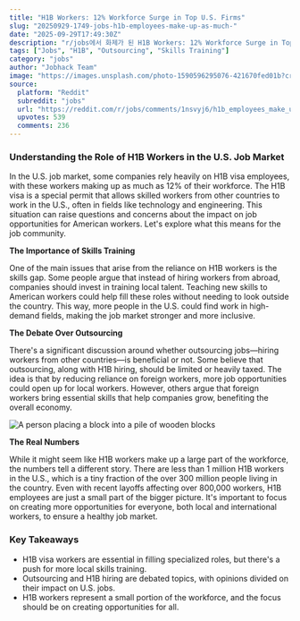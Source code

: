 ```yaml
---
title: "H1B Workers: 12% Workforce Surge in Top U.S. Firms"
slug: "20250929-1749-jobs-h1b-employees-make-up-as-much-"
date: "2025-09-29T17:49:30Z"
description: "r/jobs에서 화제가 된 H1B Workers: 12% Workforce Surge in Top U.S. Firms에 대한 깊이 있는 분석과 인사이트"
tags: ["Jobs", "H1B", "Outsourcing", "Skills Training"]
category: "jobs"
author: "Jobhack Team"
image: "https://images.unsplash.com/photo-1590596295076-421670fed01b?crop=entropy&cs=tinysrgb&fit=max&fm=jpg&ixid=M3w3OTU0NDF8MHwxfHNlYXJjaHw0OXx8am9iJTIwc2VhcmNofGVufDF8MHx8fDE3NTkxNjgxNTd8MA&ixlib=rb-4.1.0&q=80&w=1080"
source:
  platform: "Reddit"
  subreddit: "jobs"
  url: "https://reddit.com/r/jobs/comments/1nsvyj6/h1b_employees_make_up_as_much_as_12_of_us_based/"
  upvotes: 539
  comments: 236
---
```


### Understanding the Role of H1B Workers in the U.S. Job Market

In the U.S. job market, some companies rely heavily on H1B visa employees, with these workers making up as much as 12% of their workforce. The H1B visa is a special permit that allows skilled workers from other countries to work in the U.S., often in fields like technology and engineering. This situation can raise questions and concerns about the impact on job opportunities for American workers. Let's explore what this means for the job community.

**The Importance of Skills Training**

One of the main issues that arise from the reliance on H1B workers is the skills gap. Some people argue that instead of hiring workers from abroad, companies should invest in training local talent. Teaching new skills to American workers could help fill these roles without needing to look outside the country. This way, more people in the U.S. could find work in high-demand fields, making the job market stronger and more inclusive.

**The Debate Over Outsourcing**

There's a significant discussion around whether outsourcing jobs—hiring workers from other countries—is beneficial or not. Some believe that outsourcing, along with H1B hiring, should be limited or heavily taxed. The idea is that by reducing reliance on foreign workers, more job opportunities could open up for local workers. However, others argue that foreign workers bring essential skills that help companies grow, benefiting the overall economy.

![A person placing a block into a pile of wooden blocks](https://images.unsplash.com/photo-1730382625230-3756013c515c?crop=entropy&cs=tinysrgb&fit=max&fm=jpg&ixid=M3w3OTU0NDF8MHwxfHNlYXJjaHwzMnx8Y2FyZWVyfGVufDF8MHx8fDE3NTkxNjgxNTd8MA&ixlib=rb-4.1.0&q=80&w=1080)

**The Real Numbers**

While it might seem like H1B workers make up a large part of the workforce, the numbers tell a different story. There are less than 1 million H1B workers in the U.S., which is a tiny fraction of the over 300 million people living in the country. Even with recent layoffs affecting over 800,000 workers, H1B employees are just a small part of the bigger picture. It's important to focus on creating more opportunities for everyone, both local and international workers, to ensure a healthy job market.

### Key Takeaways

- H1B visa workers are essential in filling specialized roles, but there's a push for more local skills training.
- Outsourcing and H1B hiring are debated topics, with opinions divided on their impact on U.S. jobs.
- H1B workers represent a small portion of the workforce, and the focus should be on creating opportunities for all.